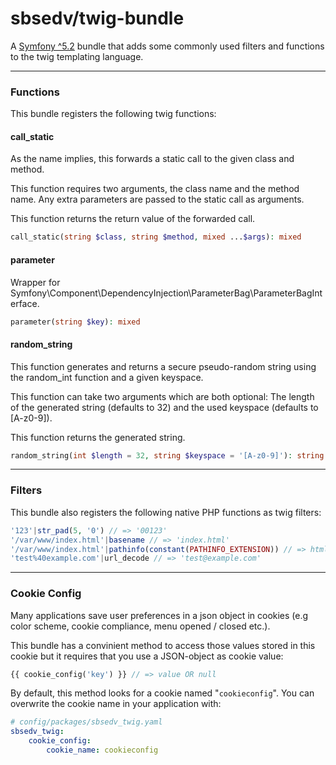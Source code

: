 # sbsedv/twig-bundle

A [Symfony ^5.2](https://symfony.com/) bundle that adds some commonly used filters and functions to the twig templating language.

---

### **Functions**

This bundle registers the following twig functions:

#### **call_static**

As the name implies, this forwards a static call to the given class and method.

This function requires two arguments, the class name and the method name.
Any extra parameters are passed to the static call as arguments.

This function returns the return value of the forwarded call.

```php
call_static(string $class, string $method, mixed ...$args): mixed
```

#### **parameter**

Wrapper for Symfony\Component\DependencyInjection\ParameterBag\ParameterBagInterface.

```php
parameter(string $key): mixed
```

#### **random_string**

This function generates and returns a secure pseudo-random string using the random_int function and a given keyspace.

This function can take two arguments which are both optional: The length of the generated string (defaults to 32) and the used keyspace (defaults to [A-z0-9]).

This function returns the generated string.

```php
random_string(int $length = 32, string $keyspace = '[A-z0-9]'): string
```

---

### **Filters**

This bundle also registers the following native PHP functions as twig filters:

```php
'123'|str_pad(5, '0') // => '00123'
'/var/www/index.html'|basename // => 'index.html'
'/var/www/index.html'|pathinfo(constant(PATHINFO_EXTENSION)) // => html
'test%40example.com'|url_decode // => 'test@example.com'
```

---

### Cookie Config

Many applications save user preferences in a json object in cookies (e.g color scheme, cookie compliance, menu opened / closed etc.).

This bundle has a convinient method to access those values stored in this cookie but it requires that you use a JSON-object as cookie value:

```php
{{ cookie_config('key') }} // => value OR null
```

By default, this method looks for a cookie named "`cookieconfig`".
You can overwrite the cookie name in your application with:

```yaml
# config/packages/sbsedv_twig.yaml
sbsedv_twig:
    cookie_config:
        cookie_name: cookieconfig
```
